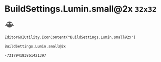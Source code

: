 # BuildSettings.Lumin.small@2x `32x32`
<img src="/img/BuildSettings.Lumin.small@2x.png" width=32 height=32>

``` CSharp
EditorGUIUtility.IconContent("BuildSettings.Lumin.small@2x")
```
```
BuildSettings.Lumin.small@2x
```
```
-731794183861421397
```
